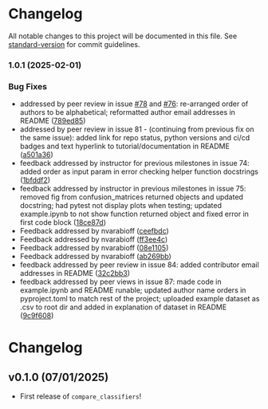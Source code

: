# Changelog

All notable changes to this project will be documented in this file. See [standard-version](https://github.com/conventional-changelog/standard-version) for commit guidelines.

### 1.0.1 (2025-02-01)


### Bug Fixes

* addressed by peer review in issue [#78](https://github.com/UBC-MDS/compare_classifiers/issues/78) and [#76](https://github.com/UBC-MDS/compare_classifiers/issues/76): re-arranged order of authors to be alphabetical; reformatted author email addresses in README ([789ed85](https://github.com/UBC-MDS/compare_classifiers/commit/789ed8529612cb0ddae52b326e922bb251088b38))
* addressed by peer review in issue 81 - (continuing from previous fix on the same issue): added link for repo status, python versions and ci/cd badges and text hyperlink to tutorial/documentation in README ([a501a36](https://github.com/UBC-MDS/compare_classifiers/commit/a501a36236074c3a97f1af7f81e95d98a2ce2880))
* feedback addressed by instructor for previous milestones in issue 74: added order as input param in error checking helper function docstrings ([1bfddf2](https://github.com/UBC-MDS/compare_classifiers/commit/1bfddf232153ffbb40c54fed5aae4f443568decd))
* feedback addressed by instructor in previous milestones in issue 75: removed fig from confusion_matrices returned objects and updated docstring; had pytest not display plots when testing; updated example.ipynb to not show function returned object and fixed error in first code block ([18ce87d](https://github.com/UBC-MDS/compare_classifiers/commit/18ce87dda827e3c69937d0278410ed8c941da09a))
* Feedback addressed by nvarabioff ([ceefbdc](https://github.com/UBC-MDS/compare_classifiers/commit/ceefbdc66b2ccc178d1d2a16e2db086a7a02487a))
* Feedback addressed by nvarabioff ([ff3ee4c](https://github.com/UBC-MDS/compare_classifiers/commit/ff3ee4cf9ee50f6d6823de9b2be84aa68b24683a))
* Feedback addressed by nvarabioff ([08e1105](https://github.com/UBC-MDS/compare_classifiers/commit/08e11051adb5d31a288aa46aa23087b1de74282b))
* Feedback addressed by nvarabioff ([ab269bb](https://github.com/UBC-MDS/compare_classifiers/commit/ab269bbbe655aca139e0ed4a33bfdacedcf7d423))
* feedback addressed by peer review in issue 84: added contributor email addresses in README ([32c2bb3](https://github.com/UBC-MDS/compare_classifiers/commit/32c2bb3484f021fc3f9e2d195db2f4fa5331acc4))
* feedback addressed by peer views in issue 87: made code in example.ipynb and README runable; updated author name orders in pyproject.toml to match rest of the project; uploaded example dataset as .csv to root dir and added in explanation of dataset in README ([9c9f608](https://github.com/UBC-MDS/compare_classifiers/commit/9c9f6080286977036a80a4cc82f040df8f08d4a6))

# Changelog

<!--next-version-placeholder-->

## v0.1.0 (07/01/2025)

- First release of `compare_classifiers`!